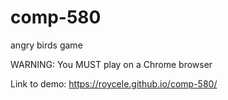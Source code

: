 # comp-580
angry birds game

WARNING: You MUST play on a Chrome browser

Link to demo: https://roycele.github.io/comp-580/
